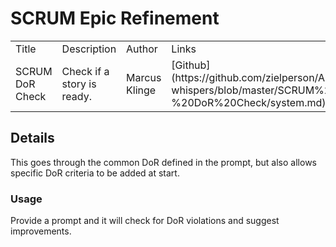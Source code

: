 # SCRUM Epic Refinement

<table>
  <tr>
    <td>Title</td>
    <td>Description</td>
    <td>Author</td>
    <td colspan="2">Links</td>
  </tr>
  <tr>
    <td>SCRUM DoR Check</td>
    <td>Check if a story is ready.</td>
    <td>Marcus Klinge</td>
    <td>[Github](https://github.com/zielperson/AI-whispers/blob/master/SCRUM%20-%20DoR%20Check/system.md)</td>
    <td>CustomGPT - not yet</td>
  </tr>
</table>


## Details

This goes through the common DoR defined in the prompt, but also allows specific DoR criteria to be added at start.
 
### Usage
Provide a prompt and it will check for DoR violations and suggest improvements.

